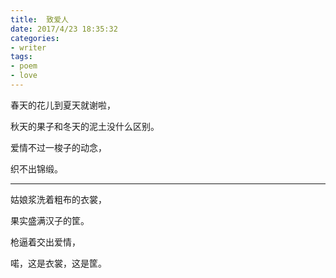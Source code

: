 ```yaml
---
title:  致爱人
date: 2017/4/23 18:35:32
categories: 
- writer
tags:
- poem
- love
---
```




春天的花儿到夏天就谢啦，

秋天的果子和冬天的泥土没什么区别。

爱情不过一梭子的动念，

织不出锦缎。

---
姑娘浆洗着粗布的衣裳，

果实盛满汉子的筐。

枪逼着交出爱情，

喏，这是衣裳，这是筐。
